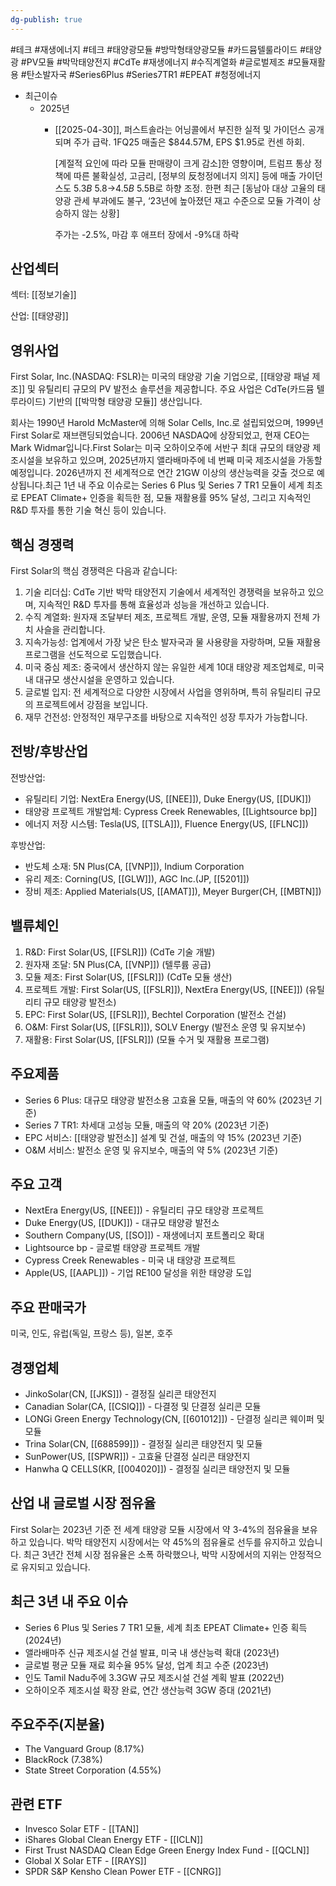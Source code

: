 ```yaml
---
dg-publish: true
---
```

 #테크 #재생에너지 #테크 #태양광모듈 #방막형태양광모듈 #카드뮴텔룰라이드 #태양광 #PV모듈 #박막태양전지 #CdTe #재생에너지 #수직계열화 #글로벌제조 #모듈재활용 #탄소발자국 #Series6Plus #Series7TR1 #EPEAT  #청정에너지


- 최근이슈
	- 2025년
		- [[2025-04-30]], 퍼스트솔라는 어닝콜에서 부진한 실적 및 가이던스 공개되며 주가 급락. 1FQ25 매출은 $844.57M, EPS $1.95로 컨센 하회. 
		  
		  [계절적 요인에 따라 모듈 판매량이 크게 감소]한 영향이며, 트럼프 통상 정책에 따른 불확실성, 고금리, [정부의 反청정에너지 의지] 등에 매출 가이던스도 $5.3B~$5.8→$4.5B~$5.5B로 하향 조정. 한편 최근 [동남아 대상 고율의 태양광 관세 부과에도 불구, ‘23년에 높아졌던 재고 수준으로 모듈 가격이 상승하지 않는 상황]
		  
		  주가는 -2.5%, 마감 후 애프터 장에서 -9%대 하락


## 산업섹터

섹터: [[정보기술]]

산업: [[태양광]]

## 영위사업

First Solar, Inc.(NASDAQ: FSLR)는 미국의 태양광 기술 기업으로, [[태양광 패널 제조]] 및 유틸리티 규모의 PV 발전소 솔루션을 제공합니다. 주요 사업은 CdTe(카드뮴 텔루라이드) 기반의 [[박막형 태양광 모듈]] 생산입니다.

회사는 1990년 Harold McMaster에 의해 Solar Cells, Inc.로 설립되었으며, 1999년 First Solar로 재브랜딩되었습니다. 2006년 NASDAQ에 상장되었고, 현재 CEO는 Mark Widmar입니다.First Solar는 미국 오하이오주에 서반구 최대 규모의 태양광 제조시설을 보유하고 있으며, 2025년까지 앨라배마주에 네 번째 미국 제조시설을 가동할 예정입니다. 2026년까지 전 세계적으로 연간 21GW 이상의 생산능력을 갖출 것으로 예상됩니다.최근 1년 내 주요 이슈로는 Series 6 Plus 및 Series 7 TR1 모듈이 세계 최초로 EPEAT Climate+ 인증을 획득한 점, 모듈 재활용률 95% 달성, 그리고 지속적인 R&D 투자를 통한 기술 혁신 등이 있습니다.

## 핵심 경쟁력

First Solar의 핵심 경쟁력은 다음과 같습니다:

1. 기술 리더십: CdTe 기반 박막 태양전지 기술에서 세계적인 경쟁력을 보유하고 있으며, 지속적인 R&D 투자를 통해 효율성과 성능을 개선하고 있습니다.
2. 수직 계열화: 원자재 조달부터 제조, 프로젝트 개발, 운영, 모듈 재활용까지 전체 가치 사슬을 관리합니다.
3. 지속가능성: 업계에서 가장 낮은 탄소 발자국과 물 사용량을 자랑하며, 모듈 재활용 프로그램을 선도적으로 도입했습니다.
4. 미국 중심 제조: 중국에서 생산하지 않는 유일한 세계 10대 태양광 제조업체로, 미국 내 대규모 생산시설을 운영하고 있습니다.
5. 글로벌 입지: 전 세계적으로 다양한 시장에서 사업을 영위하며, 특히 유틸리티 규모의 프로젝트에서 강점을 보입니다.
6. 재무 건전성: 안정적인 재무구조를 바탕으로 지속적인 성장 투자가 가능합니다.

## 전방/후방산업

전방산업:

- 유틸리티 기업: NextEra Energy(US, [[NEE]]), Duke Energy(US, [[DUK]])
- 태양광 프로젝트 개발업체: Cypress Creek Renewables, [[Lightsource bp]]
- 에너지 저장 시스템: Tesla(US, [[TSLA]]), Fluence Energy(US, [[FLNC]])

후방산업:

- 반도체 소재: 5N Plus(CA, [[VNP]]), Indium Corporation
- 유리 제조: Corning(US, [[GLW]]), AGC Inc.(JP, [[5201]])
- 장비 제조: Applied Materials(US, [[AMAT]]), Meyer Burger(CH, [[MBTN]])

## 밸류체인

1. R&D: First Solar(US, [[FSLR]]) (CdTe 기술 개발)
2. 원자재 조달: 5N Plus(CA, [[VNP]]) (텔루륨 공급)
3. 모듈 제조: First Solar(US, [[FSLR]]) (CdTe 모듈 생산)
4. 프로젝트 개발: First Solar(US, [[FSLR]]), NextEra Energy(US, [[NEE]]) (유틸리티 규모 태양광 발전소)
5. EPC: First Solar(US, [[FSLR]]), Bechtel Corporation (발전소 건설)
6. O&M: First Solar(US, [[FSLR]]), SOLV Energy (발전소 운영 및 유지보수)
7. 재활용: First Solar(US, [[FSLR]]) (모듈 수거 및 재활용 프로그램)

## 주요제품

- Series 6 Plus: 대규모 태양광 발전소용 고효율 모듈, 매출의 약 60% (2023년 기준)
- Series 7 TR1: 차세대 고성능 모듈, 매출의 약 20% (2023년 기준)
- EPC 서비스: [[태양광 발전소]] 설계 및 건설, 매출의 약 15% (2023년 기준)
- O&M 서비스: 발전소 운영 및 유지보수, 매출의 약 5% (2023년 기준)

## 주요 고객

- NextEra Energy(US, [[NEE]]) - 유틸리티 규모 태양광 프로젝트
- Duke Energy(US, [[DUK]]) - 대규모 태양광 발전소
- Southern Company(US, [[SO]]) - 재생에너지 포트폴리오 확대
- Lightsource bp - 글로벌 태양광 프로젝트 개발
- Cypress Creek Renewables - 미국 내 태양광 프로젝트
- Apple(US, [[AAPL]]) - 기업 RE100 달성을 위한 태양광 도입

## 주요 판매국가

미국, 인도, 유럽(독일, 프랑스 등), 일본, 호주

## 경쟁업체

- JinkoSolar(CN, [[JKS]]) - 결정질 실리콘 태양전지
- Canadian Solar(CA, [[CSIQ]]) - 다결정 및 단결정 실리콘 모듈
- LONGi Green Energy Technology(CN, [[601012]]) - 단결정 실리콘 웨이퍼 및 모듈
- Trina Solar(CN, [[688599]]) - 결정질 실리콘 태양전지 및 모듈
- SunPower(US, [[SPWR]]) - 고효율 단결정 실리콘 태양전지
- Hanwha Q CELLS(KR, [[004020]]) - 결정질 실리콘 태양전지 및 모듈

## 산업 내 글로벌 시장 점유율

First Solar는 2023년 기준 전 세계 태양광 모듈 시장에서 약 3-4%의 점유율을 보유하고 있습니다. 박막 태양전지 시장에서는 약 45%의 점유율로 선두를 유지하고 있습니다. 최근 3년간 전체 시장 점유율은 소폭 하락했으나, 박막 시장에서의 지위는 안정적으로 유지되고 있습니다.

## 최근 3년 내 주요 이슈

- Series 6 Plus 및 Series 7 TR1 모듈, 세계 최초 EPEAT Climate+ 인증 획득 (2024년)
- 앨라배마주 신규 제조시설 건설 발표, 미국 내 생산능력 확대 (2023년)
- 글로벌 평균 모듈 재료 회수율 95% 달성, 업계 최고 수준 (2023년)
- 인도 Tamil Nadu주에 3.3GW 규모 제조시설 건설 계획 발표 (2022년)
- 오하이오주 제조시설 확장 완료, 연간 생산능력 3GW 증대 (2021년)

## 주요주주(지분율)

- The Vanguard Group (8.17%)
- BlackRock (7.38%)
- State Street Corporation (4.55%)

## 관련 ETF

- Invesco Solar ETF - [[TAN]]
- iShares Global Clean Energy ETF - [[ICLN]]
- First Trust NASDAQ Clean Edge Green Energy Index Fund - [[QCLN]]
- Global X Solar ETF - [[RAYS]]
- SPDR S&P Kensho Clean Power ETF - [[CNRG]]